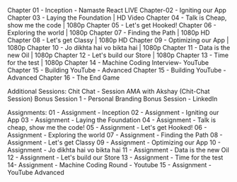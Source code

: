 Chapter 01 - Inception - Namaste React LIVE
Chapter-02 - Igniting our App 
Chapter 03 - Laying the Foundation | HD Video
Chapter 04 - Talk is Cheap, show me the code | 1080p
Chapter 05 - Let's get Hooked!
Chapter 06 - Exploring the world | 1080p
Chapter 07 - Finding the Path | 1080p HD
Chapter 08 - Let's get Classy | 1080p HD
Chapter 09 - Optimizing our App | 1080p
Chapter 10 - Jo dikhta hai vo bikta hai | 1080p
Chapter 11 - Data is the new Oil | 1080p
Chapter 12 - Let's build our Store | 1080p
Chapter 13 - Time for the test | 1080p
Chapter 14 - Machine Coding Interview- YouTube
Chapter 15 - Building YouTube - Advanced
Chapter 15 - Building YouTube - Advanced
Chapter 16 - The End Game

Additional Sessions:
Chit Chat - Session
AMA with Akshay (Chit-Chat Session)
Bonus Session 1 - Personal Branding
Bonus Session - LinkedIn

Assignments:
01 - Assignment - Inception
02 - Assignment - Igniting our App
03 - Assignment - Laying the Foundation
04 - Assignment - Talk is cheap, show me the code!
05 - Assignment - Let's get Hooked!
06 - Assignment - Exploring the world
07 - Assignment - Finding the Path
08 - Assignment - Let's get Classy
09 - Assignment - Optimizing our App
10 - Assignment - Jo dikhta hai vo bikta hai
11 - Assignment - Data is the new Oil
12 - Assignment - Let's build our Store
13 - Assignment - Time for the test
14- Assignment - Machine Coding Round - Youtube
15 - Assignment - YouTube Advanced

